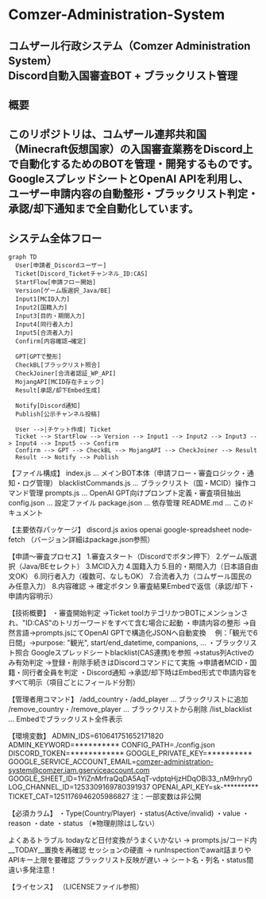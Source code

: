 # Comzer-Administration-System
コムザール行政システム（Comzer Administration System）  
**Discord自動入国審査BOT + ブラックリスト管理**
---
## 概要
このリポジトリは、コムザール連邦共和国（Minecraft仮想国家）の入国審査業務を**Discord上で自動化**するためのBOTを管理・開発するものです。  
GoogleスプレッドシートとOpenAI APIを利用し、**ユーザー申請内容の自動整形・ブラックリスト判定・承認/却下通知まで全自動化**しています。
---
## システム全体フロー
```mermaid
graph TD
  User[申請者_Discordユーザー]
  Ticket[Discord_Ticketチャンネル_ID:CAS]
  StartFlow[申請フロー開始]
  Version[ゲーム版選択_Java/BE]
  Input1[MCID入力]
  Input2[国籍入力]
  Input3[目的・期間入力]
  Input4[同行者入力]
  Input5[合流者入力]
  Confirm[内容確認→確定]

  GPT[GPTで整形]
  CheckBL[ブラックリスト照合]
  CheckJoiner[合流者認証_WP_API]
  MojangAPI[MCID存在チェック]
  Result[承認/却下Embed生成]

  Notify[Discord通知]
  Publish[公示チャンネル投稿]

  User -->|チケット作成| Ticket
  Ticket --> StartFlow --> Version --> Input1 --> Input2 --> Input3 --> Input4 --> Input5 --> Confirm
  Confirm --> GPT --> CheckBL --> MojangAPI --> CheckJoiner --> Result
  Result --> Notify --> Publish
```

【ファイル構成】
index.js … メインBOT本体（申請フロー・審査ロジック・通知・ログ管理）
blacklistCommands.js … ブラックリスト（国・MCID）操作コマンド管理
prompts.js … OpenAI GPT向けプロンプト定義・審査項目抽出
config.json … 設定ファイル
package.json … 依存管理
README.md … このドキュメント

【主要依存パッケージ】
discord.js
axios
openai
google-spreadsheet
node-fetch
（バージョン詳細はpackage.json参照）

【申請～審査プロセス】
1.審査スタート（Discordでボタン押下）
2.ゲーム版選択（Java/BEセレクト）
3.MCID入力
4.国籍入力
5.目的・期間入力（日本語自由文OK）
6.同行者入力（複数可、なしもOK）
7.合流者入力（コムザール国民のみ任意入力）
8.内容確認 → 確定ボタン
9.審査結果Embedで返信（承認/却下・申請内容明示）

【技術概要】
・審査開始判定
→Ticket toolカテゴリかつBOTにメンションされ、"ID:CAS"のトリガーワードをすべて含む場合に起動
・申請内容の整形
→自然言語→prompts.jsにてOpenAI GPTで構造化JSONへ自動変換
　例：「観光で6日間」→purpose: "観光", start/end_datetime, companions, …
・ブラックリスト照合
Googleスプレッドシートblacklist(CAS連携)を参照
→status列Activeのみ有効判定
→登録・削除手続きはDiscordコマンドにて実施
→申請者MCID・国籍・同行者全員を判定
・Discord通知
→承認/却下時はEmbed形式で申請内容をすべて明示（項目ごとにフィールド分割）

【管理者用コマンド】
/add_country・/add_player … ブラックリストに追加
/remove_country・/remove_player … ブラックリストから削除
/list_blacklist … Embedでブラックリスト全件表示

【環境変数】
ADMIN_IDS=610641751652171820
ADMIN_KEYWORD=**********
CONFIG_PATH=./config.json
DISCORD_TOKEN=************
GOOGLE_PRIVATE_KEY=**********
GOOGLE_SERVICE_ACCOUNT_EMAIL=comzer-administration-system@comzer.iam.gserviceaccount.com
GOOGLE_SHEET_ID=1YiZnMrfraQqDA5AqT-vdptqHjzHDqOBi33_nM9rhry0
LOG_CHANNEL_ID=1253309169780391937
OPENAI_API_KEY=sk-**********
TICKET_CAT=1251176946205986827
注：一部変数は非公開

【必須カラム】
・Type(Country/Player)
・status(Active/invalid)
・value
・reason
・date
・status （※物理削除はしない）

よくあるトラブル
todayなど日付変換がうまくいかない → prompts.js/コード内__TODAY__置換を再確認
セッションの硬直 → runInspectionでawait詰まりやAPIキー上限を要確認
ブラックリスト反映が遅い → シート名・列名・status間違い多発注意！

【ライセンス】
（LICENSEファイル参照）
